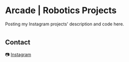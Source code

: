 # Arcade | Robotics Projects
Posting my Instagram projects' description and code here.
#
## Contact
📷 [Instagram](https://www.instagram.com/itsarc4de/)
#